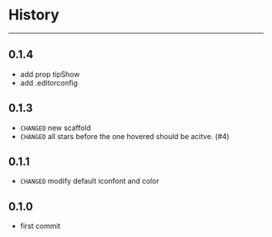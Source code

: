 # History
----

## 0.1.4
* add prop tipShow
* add .editorconfig

## 0.1.3
* `CHANGED` new scaffold
* `CHANGED` all stars before the one hovered should be acitve. (#4)

## 0.1.1
* `CHANGED` modify default iconfont and color

## 0.1.0
* first commit 